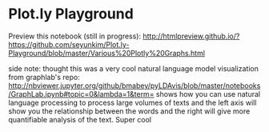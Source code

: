 # Plot.ly Playground


Preview this notebook (still in progress):
http://htmlpreview.github.io/?https://github.com/seyunkim/Plot.ly-Playground/blob/master/Various%20Plotly%20Graphs.html




side note:
thought this was a very cool natural language model visualization from graphlab's repo:
http://nbviewer.jupyter.org/github/bmabey/pyLDAvis/blob/master/notebooks/GraphLab.ipynb#topic=0&lambda=1&term=
shows how you can use natural language processing to process large volumes of texts and the left axis will show you the relationship between the words and the right will give more quantifiable analysis of the text. Super cool 
